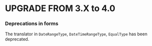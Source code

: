 UPGRADE FROM 3.X to 4.0
=======================

### Deprecations in forms

The translator in ``DateRangeType``, ``DateTimeRangeType``, ``EqualType`` has been deprecated. 
